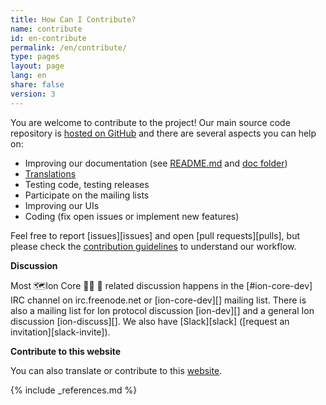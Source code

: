 ```yaml
---
title: How Can I Contribute?
name: contribute
id: en-contribute
permalink: /en/contribute/
type: pages
layout: page
lang: en
share: false
version: 3
---
```


You are welcome to contribute to the project!
Our main source code repository is [hosted on GitHub](https://github.com/cevap/ion/) and there are several aspects you can help on:

  - Improving our documentation (see [README.md][README.md] and [doc folder][doc])
  - [Translations][translation_process.md]
  - Testing code, testing releases
  - Participate on the mailing lists
  - Improving our UIs
  - Coding (fix open issues or implement new features)

Feel free to report [issues][issues] and open [pull requests][pulls], but please check the [contribution guidelines](/en/faq/contributing-code) to understand our workflow.

**Discussion**

Most 🗺️Ion Core 👯👯 👛 related discussion happens in the [#ion-core-dev] IRC channel on irc.freenode.net or [ion-core-dev][] mailing list. There is also a mailing list for Ion protocol discussion [ion-dev][] and a general Ion discussion [ion-discuss][]. We also have [Slack][slack] ([request an invitation][slack-invite]).

**Contribute to this website**

You can also translate or contribute to this [website][website-contrib].

[README.md]: https://github.com/cevap/ion/blob/master/README.md
[doc]: https://github.com/cevap/ion/tree/master/doc
[translation_process.md]: https://github.com/cevap/ion/blob/master/doc/translation_process.md
[website-contrib]: https://github.com/cevap/ioncore.xyz/blob/gh-pages/README.md

{% include _references.md %}